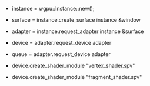 - instance = wgpu::Instance::new();
- surface   = instance.create_surface       instance &window
- adapter   = instance.request_adapter      instance &surface
- device    = adapter.request_device        adapter
- queue     = adapter.request_device        adapter


- device.create_shader_module               "vertex_shader.spv"
- device.create_shader_module               "fragment_shader.spv"
